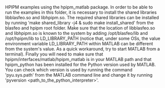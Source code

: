 HPIPM examples using the hpipm_matlab package. In order to be able to run the examples in this folder, it is necessary to install the shared libraries libblasfeo.so and libhpipm.so. The required shared libraries can be installed by running 'make shared_library -j4 & sudo make install_shared' from the blasfeo and hpipm root folder. Make sure that the location of libblasfeo.so and libhpipm.so is known to the system by adding /opt/blasfeo/lib and /opt/hpipm/lib to LD_LIBRARY_PATH (notice that, under some OSs, the value environment variable LD_LIBRARY_PATH within MATLAB can be different from the system's value. As a quick workaround, try to start MATLAB from a terminal). Finally you will need to make sure that hpipm/interfaces/matlab/hpipm_matlab is in your MATLAB path and that hpipm_python has been installed for the Python version used by MATLAB. You can check which version is used by running the command 'pyu.sys.path' from the MATLAB command line and change it by running 'pyversion <path_to_the_python_interpreter>'.

